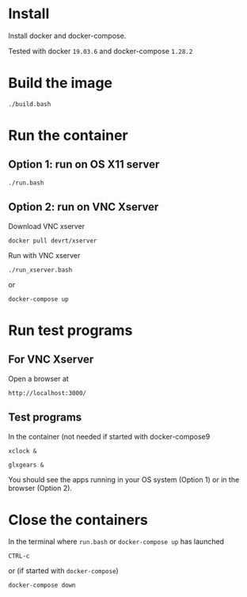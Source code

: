 # Install

Install docker and docker-compose.

Tested with docker `19.03.6` and docker-compose `1.28.2`

# Build the image

    ./build.bash

# Run the container

## Option 1: run on OS X11 server

    ./run.bash


## Option 2: run on VNC Xserver

Download VNC xserver

    docker pull devrt/xserver

Run with VNC xserver

    ./run_xserver.bash

or

    docker-compose up


# Run test programs


## For VNC Xserver

Open a browser at

    http://localhost:3000/

## Test programs

In the container (not needed if started with docker-compose9

    xclock &

    glxgears &


You should see the apps running in your OS system (Option 1) or in the browser (Option 2).

# Close the containers

In the terminal where `run.bash` or `docker-compose up` has launched

    CTRL-c

or (if started with `docker-compose`)

    docker-compose down
